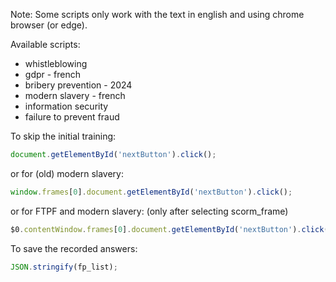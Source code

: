 Note: Some scripts only work with the text in english and using chrome browser (or edge).  

Available scripts:
- whistleblowing
- gdpr - french
- bribery prevention - 2024
- modern slavery - french
- information security
- failure to prevent fraud

To skip the initial training:
```js
document.getElementById('nextButton').click();
```
or for (old) modern slavery:
```js
window.frames[0].document.getElementById('nextButton').click();
```
or for FTPF and modern slavery: (only after selecting scorm_frame)
```js
$0.contentWindow.frames[0].document.getElementById('nextButton').click();
```
To save the recorded answers:
```js
JSON.stringify(fp_list);
```
